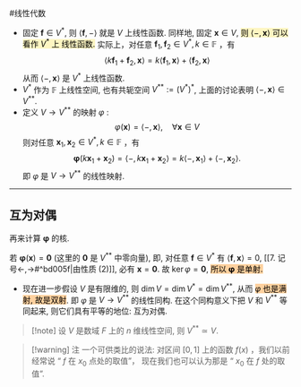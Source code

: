 #线性代数 


- 固定 $\mathbf{f} \in V^*$, 则 $\langle\mathbf{f},-\rangle$ 就是 $V$ 上线性函数. 同样地, 固定 $\mathbf{x} \in V$, <mark style="background: #FFF3A3A6;">则 $\langle-, \mathbf{x}\rangle$ 可以看作 $V^*$ 上 线性函数.</mark> 实际上，对任意 $\mathbf{f}_1, \mathbf{f}_2 \in V^*, k \in \mathbb{F}$ ，有
$$
\left\langle k \mathbf{f}_1+\mathbf{f}_2, \mathbf{x}\right\rangle=k\left\langle\mathbf{f}_1, \mathbf{x}\right\rangle+\left\langle\mathbf{f}_2, \mathbf{x}\right\rangle
$$
从而 $\langle-, \mathbf{x}\rangle$ 是 $V^*$ 上线性函数.
- $V^*$ 作为 $\mathbb{F}$ 上线性空间, 也有共轭空间 $V^{* *}:=\left(V^*\right)^*$, 上面的讨论表明 $\langle-, \mathbf{x}\rangle \in V^{* *}$.
- 定义 $V \rightarrow V^{* *}$ 的映射 $\varphi$ :
$$
\varphi(\mathbf{x})=\langle-, \mathbf{x}\rangle, \quad \forall \mathbf{x} \in V
$$
则对任意 $\mathbf{x}_1, \mathbf{x}_2 \in V^*, k \in \mathbb{F}$ ，有
$$
\boldsymbol{\varphi}\left(k \mathbf{x}_1+\mathbf{x}_2\right)=\left\langle-, k \mathbf{x}_1+\mathbf{x}_2\right\rangle=k\left\langle-, \mathbf{x}_1\right\rangle+\left\langle-, \mathbf{x}_2\right\rangle .
$$
即 $\varphi$ 是 $V \rightarrow V^{* *}$ 的线性映射.

****
## 互为对偶
再来计算 $\boldsymbol{\varphi}$ 的核. 

若 $\boldsymbol{\varphi}(\mathbf{x})=\mathbf{0}$ (这里的 $\mathbf{0}$ 是 $V^{* *}$ 中零向量), 即, 对任意 $\mathbf{f} \in V^*$ 有 $\langle\mathbf{f}, \mathbf{x}\rangle=0$, [[7. 记号<-,->#^bd005f|由性质 (2)]], 必有 $\mathbf{x}=\mathbf{0}$. 故 $\operatorname{ker} \varphi=\mathbf{0}$, <mark style="background: #FFB86CA6;">所以 $\boldsymbol{\varphi}$ 是单射.</mark>
- 现在进一步假设 $V$ 是有限维的, 则 $\operatorname{dim} V=\operatorname{dim} V^*=\operatorname{dim} V^{* *}$, 从而 <mark style="background: #FFB86CA6;">$\varphi$ 也是满射, 故是双射</mark>. 即 $\varphi$ 是 $V \rightarrow V^{* *}$ 的线性同构. 在这个同构意义下把 $V$ 和 $V^{**}$ 等同起来, 则它们具有平等的地位: 互为对偶.


>[!note] 设 $V$ 是数域 $F$ 上的 $n$ 维线性空间, 则 $V^{* *} \simeq V$.


>[!warning] 注 
>一个可供类比的说法: 对区间 $[0,1]$ 上的函数 $f(x)$ ，我们以前经常说 “ $f$ 在 $x_0$ 点处的取值”， 现在我们也可以认为那是 “ $x_0$ 在 $f$ 处的取值”.